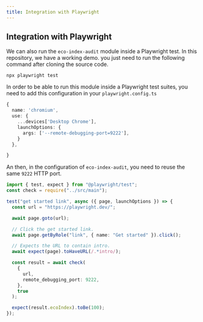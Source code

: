 ```yaml
---
title: Integration with Playwright
---
```


## Integration with Playwright

We can also run the `eco-index-audit` module inside a Playwright test. In this repository, we have a working demo. you just need to run the following command after cloning the source code.

```shell
npx playwright test
```

In order to be able to run this module inside a Playwright test suites, you need to add this configuration in your `playwright.config.ts`

```typescript
{
  name: 'chromium',
  use: {
    ...devices['Desktop Chrome'],
    launchOptions: {
      args: ['--remote-debugging-port=9222'],
    }
  },

}
```

An then, in the configuration of `eco-index-audit`, you need to reuse the same `9222` HTTP port.

```typescript
import { test, expect } from "@playwright/test";
const check = require("../src/main");

test("get started link", async ({ page, launchOptions }) => {
  const url = "https://playwright.dev/";

  await page.goto(url);

  // Click the get started link.
  await page.getByRole("link", { name: "Get started" }).click();

  // Expects the URL to contain intro.
  await expect(page).toHaveURL(/.*intro/);

  const result = await check(
    {
      url,
      remote_debugging_port: 9222,
    },
    true
  );

  expect(result.ecoIndex).toBe(100);
});
```